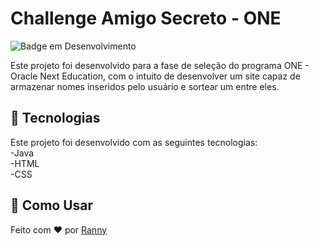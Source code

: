 <h1 align="left"> Challenge Amigo Secreto - ONE </h1>

![Badge em Desenvolvimento](http://img.shields.io/static/v1?label=STATUS&message=EM%20DESENVOLVIMENTO&color=GREEN&style=for-the-badge)

Este projeto foi desenvolvido para a fase de seleção do programa ONE - Oracle Next Education, com o intuito de desenvolver um site capaz de armazenar nomes inseridos pelo usuário e sortear um entre eles.

<h2 align="left"> 🚀 Tecnologias </h2>
Este projeto foi desenvolvido com as seguintes tecnologias:</br>
-Java</br>
-HTML</br>
-CSS

<h2 align="left"> 📄 Como Usar </h2>


Feito com ❤️ por [Ranny](http://github.com/RannyGazola)
